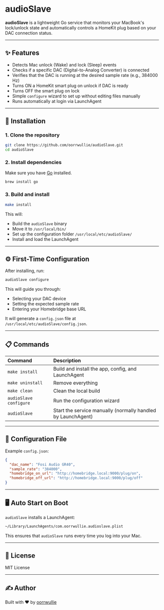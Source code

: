
# audioSlave

**audioSlave** is a lightweight Go service that monitors your MacBook's lock/unlock state and automatically controls a HomeKit plug based on your DAC connection status.

---

## ✨ Features

- Detects Mac unlock (Wake) and lock (Sleep) events
- Checks if a specific DAC (Digital-to-Analog Converter) is connected
- Verifies that the DAC is running at the desired sample rate (e.g., 384000 Hz)
- Turns ON a HomeKit smart plug on unlock if DAC is ready
- Turns OFF the smart plug on lock
- Simple `configure` wizard to set up without editing files manually
- Runs automatically at login via LaunchAgent

---

## 🚀 Installation

### 1. Clone the repository

```bash
git clone https://github.com/oorrwullie/audioSlave.git
cd audioSlave
```

### 2. Install dependencies

Make sure you have [Go](https://golang.org/dl/) installed.

```bash
brew install go
```

### 3. Build and install

```bash
make install
```

This will:
- Build the `audioSlave` binary
- Move it to `/usr/local/bin/`
- Set up the configuration folder `/usr/local/etc/audioSlave/`
- Install and load the LaunchAgent

---

## ⚙️ First-Time Configuration

After installing, run:

```bash
audioSlave configure
```

This will guide you through:
- Selecting your DAC device
- Setting the expected sample rate
- Entering your Homebridge base URL

It will generate a `config.json` file at `/usr/local/etc/audioSlave/config.json`.

---

## 📋 Commands

| Command | Description |
|:--------|:------------|
| `make install` | Build and install the app, config, and LaunchAgent |
| `make uninstall` | Remove everything |
| `make clean` | Clean the local build |
| `audioSlave configure` | Run the configuration wizard |
| `audioSlave` | Start the service manually (normally handled by LaunchAgent) |

---

## 🔧 Configuration File

Example `config.json`:

```json
{
  "dac_name": "Fosi Audio GR40",
  "sample_rate": "384000",
  "homebridge_on_url": "http://homebridge.local:9000/plug/on",
  "homebridge_off_url": "http://homebridge.local:9000/plug/off"
}
```

---

## 🖥 Auto Start on Boot

`audioSlave` installs a LaunchAgent:

```bash
~/Library/LaunchAgents/com.oorrwullie.audioslave.plist
```

This ensures that `audioSlave` runs every time you log into your Mac.

---

## 📜 License

MIT License

---

## ✍️ Author

Built with ❤️ by [oorrwullie](https://github.com/oorrwullie)

